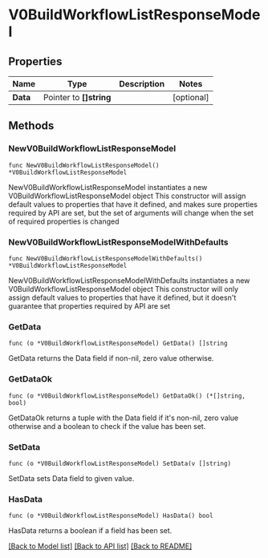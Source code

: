 # V0BuildWorkflowListResponseModel

## Properties

Name | Type | Description | Notes
------------ | ------------- | ------------- | -------------
**Data** | Pointer to **[]string** |  | [optional] 

## Methods

### NewV0BuildWorkflowListResponseModel

`func NewV0BuildWorkflowListResponseModel() *V0BuildWorkflowListResponseModel`

NewV0BuildWorkflowListResponseModel instantiates a new V0BuildWorkflowListResponseModel object
This constructor will assign default values to properties that have it defined,
and makes sure properties required by API are set, but the set of arguments
will change when the set of required properties is changed

### NewV0BuildWorkflowListResponseModelWithDefaults

`func NewV0BuildWorkflowListResponseModelWithDefaults() *V0BuildWorkflowListResponseModel`

NewV0BuildWorkflowListResponseModelWithDefaults instantiates a new V0BuildWorkflowListResponseModel object
This constructor will only assign default values to properties that have it defined,
but it doesn't guarantee that properties required by API are set

### GetData

`func (o *V0BuildWorkflowListResponseModel) GetData() []string`

GetData returns the Data field if non-nil, zero value otherwise.

### GetDataOk

`func (o *V0BuildWorkflowListResponseModel) GetDataOk() (*[]string, bool)`

GetDataOk returns a tuple with the Data field if it's non-nil, zero value otherwise
and a boolean to check if the value has been set.

### SetData

`func (o *V0BuildWorkflowListResponseModel) SetData(v []string)`

SetData sets Data field to given value.

### HasData

`func (o *V0BuildWorkflowListResponseModel) HasData() bool`

HasData returns a boolean if a field has been set.


[[Back to Model list]](../README.md#documentation-for-models) [[Back to API list]](../README.md#documentation-for-api-endpoints) [[Back to README]](../README.md)


